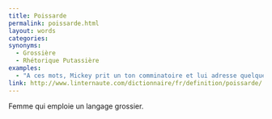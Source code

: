 ```yaml
---
title: Poissarde
permalink: poissarde.html
layout: words
categories:
synonyms:
  - Grossière
  - Rhétorique Putassière
examples:
  - "A ces mots, Mickey prit un ton comminatoire et lui adresse quelques privautés : il la traite &quot;espèce de&quot;<br /><br />réponse a : péronnelle !<br />réponse b : pie grièche !<br />réponse c : poissarde !<br />réponse d : pôv' cloche !<br />"
link: http://www.linternaute.com/dictionnaire/fr/definition/poissarde/
---
```


Femme qui emploie un langage grossier.
